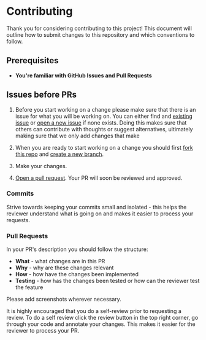 # Contributing

Thank you for considering contributing to this project! This document will outline how to submit changes to this repository and which conventions to follow.

## Prerequisites

- **You're familiar with GitHub Issues and Pull Requests**

## Issues before PRs

1. Before you start working on a change please make sure that there is an issue for what you will be working on. You can either find and [existing issue](https://github.com/rishudixit/xos/issues) or [open a new issue](https://github.com/rishudixit/xos/issues/new) if none exists. Doing this makes sure that others can contribute with thoughts or suggest alternatives, ultimately making sure that we only add changes that make

2. When you are ready to start working on a change you should first [fork this repo](https://help.github.com/en/github/getting-started-with-github/fork-a-repo) and [create a new branch](https://help.github.com/en/github/collaborating-with-issues-and-pull-requests/creating-and-deleting-branches-within-your-repository).
3. Make your changes.
4. [Open a pull request](https://help.github.com/en/github/collaborating-with-issues-and-pull-requests/creating-a-pull-request-from-a-fork). Your PR will soon be reviewed and approved.

### Commits

Strive towards keeping your commits small and isolated - this helps the reviewer understand what is going on and makes it easier to process your requests.

### Pull Requests

In your PR's description you should follow the structure:

- **What** - what changes are in this PR
- **Why** - why are these changes relevant
- **How** - how have the changes been implemented
- **Testing** - how has the changes been tested or how can the reviewer test the feature

Please add screenshots wherever necessary.

It is highly encouraged that you do a self-review prior to requesting a review. To do a self review click the review button in the top right corner, go through your code and annotate your changes. This makes it easier for the reviewer to process your PR.
